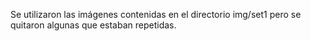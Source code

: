 Se utilizaron las imágenes contenidas en el directorio img/set1 pero se quitaron algunas que estaban repetidas.
